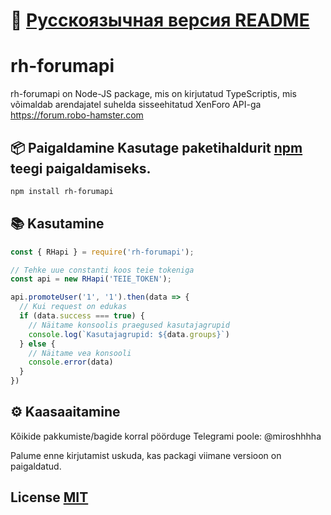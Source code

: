 # 🔗 [Русскоязычная версия README](https://github.com/miroshhhhha/rh-forumapi/blob/main/README.ru.md)
# rh-forumapi 

rh-forumapi on Node-JS package, mis on kirjutatud TypeScriptis, mis võimaldab arendajatel suhelda sisseehitatud XenForo API-ga https://forum.robo-hamster.com 

## 📦 Paigaldamine Kasutage paketihaldurit [npm](https://www.npmjs.com) teegi paigaldamiseks.

```bash
npm install rh-forumapi
```

## 📚 Kasutamine

```javascript
const { RHapi } = require('rh-forumapi');

// Tehke uue constanti koos teie tokeniga
const api = new RHapi('TEIE_TOKEN');

api.promoteUser('1', '1').then(data => {
  // Kui request on edukas
  if (data.success === true) { 
    // Näitame konsoolis praegused kasutajagrupid
    console.log(`Kasutajagrupid: ${data.groups}`)
  } else {
    // Näitame vea konsooli
    console.error(data)
  }
})
```

## ⚙️ Kaasaaitamine

Kõikide pakkumiste/bagide korral pöörduge Telegrami poole: @miroshhhha

Palume enne kirjutamist uskuda, kas packagi viimane versioon on paigaldatud.

## License [MIT](https://github.com/miroshhhhha/rh-forumapi/blob/main/LICENSE.md)
